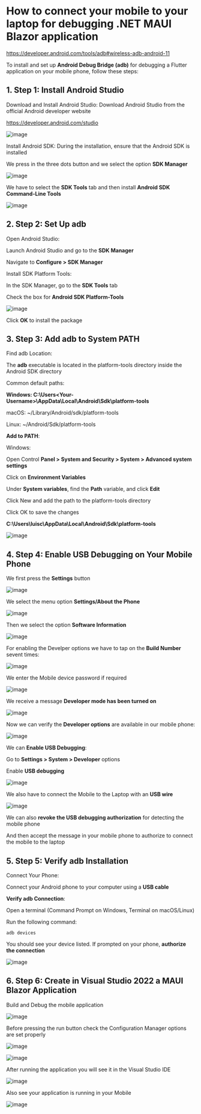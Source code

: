 # How to connect your mobile to your laptop for debugging .NET MAUI Blazor application

https://developer.android.com/tools/adb#wireless-adb-android-11

To install and set up **Android Debug Bridge (adb)** for debugging a Flutter application on your mobile phone, follow these steps:

## 1. Step 1: Install Android Studio

Download and Install Android Studio: Download Android Studio from the official Android developer website

https://developer.android.com/studio

![image](https://github.com/luiscoco/Flutter_Connect_Mobile_lesson2/assets/32194879/f86926a5-a306-4c66-85d8-0f808879eee9)

Install Android SDK: During the installation, ensure that the Android SDK is installed

We press in the three dots button and we select the option **SDK Manager**

![image](https://github.com/luiscoco/Flutter_Connect_Mobile_lesson2/assets/32194879/dcff12f6-465d-4a56-83dc-5ccbd3e03778)

We have to select the **SDK Tools** tab and then install **Android SDK Command-Line Tools**

![image](https://github.com/luiscoco/Flutter_Connect_Mobile_lesson2/assets/32194879/f55270bf-8ebf-4e78-b465-56d883f7a20f)

## 2. Step 2: Set Up adb

Open Android Studio:

Launch Android Studio and go to the **SDK Manager**

Navigate to **Configure > SDK Manager**

Install SDK Platform Tools:

In the SDK Manager, go to the **SDK Tools** tab

Check the box for **Android SDK Platform-Tools**

![image](https://github.com/luiscoco/Flutter_Connect_Mobile_lesson2/assets/32194879/8c4a8152-757d-4c23-b967-51ca86c927ed)

Click **OK** to install the package

## 3. Step 3: Add adb to System PATH

Find adb Location:

The **adb** executable is located in the platform-tools directory inside the Android SDK directory

Common default paths:

**Windows: C:\Users\<Your-Username>\AppData\Local\Android\Sdk\platform-tools**

macOS: ~/Library/Android/sdk/platform-tools

Linux: ~/Android/Sdk/platform-tools

**Add to PATH**:

Windows:

Open Control **Panel > System and Security > System > Advanced system settings**

Click on **Environment Variables**

Under **System variables**, find the **Path** variable, and click **Edit**

Click New and add the path to the platform-tools directory

Click OK to save the changes

**C:\Users\luisc\AppData\Local\Android\Sdk\platform-tools**

![image](https://github.com/luiscoco/Flutter_Connect_Mobile_lesson2/assets/32194879/e8decfb6-d6cf-4b33-86cf-188cf60fcc3a)

## 4. Step 4: Enable USB Debugging on Your Mobile Phone

We first press the **Settings** button

![image](https://github.com/user-attachments/assets/9f01744a-a79a-442f-8b2c-28c3b759461d)

We select the menu option **Settings/About the Phone**

![image](https://github.com/user-attachments/assets/0f9f1a03-e1a3-4cc8-944f-747b0c0a6481)

Then we select the option **Software Information**

![image](https://github.com/user-attachments/assets/6c95669c-49a2-45d5-ab97-3de98eeede1f)

For enabling the Develper options we have to tap on the **Build Number** sevent times:

![image](https://github.com/user-attachments/assets/2cdb8ac3-38e2-4fcf-a0b4-015d76120bb3)

We enter the Mobile device password if required

![image](https://github.com/luiscoco/Flutter_Connect_Mobile_lesson2/assets/32194879/82f224aa-3de2-40d6-954c-d5bb8a7c7786)

We receive a message **Developer mode has been turned on**

![image](https://github.com/user-attachments/assets/4967a3a0-1d0a-4ed4-9164-649bd9ef3e3b)

Now we can verify the **Developer options** are available in our mobile phone:

![image](https://github.com/user-attachments/assets/33713972-6bff-445b-bd3c-06dd9a9d7c15)

We can **Enable USB Debugging**:

Go to **Settings > System > Developer** options

Enable **USB debugging**

![image](https://github.com/user-attachments/assets/459aeaae-b232-4337-aca6-e3e5a41de13b)

We also have to connect the Mobile to the Laptop with an **USB wire**

![image](https://github.com/luiscoco/Flutter_Connect_Mobile_lesson2/assets/32194879/edbdda99-a8a9-4f6f-8f01-cf9ddf89115e)

We can also **revoke the USB debugging authorization** for detecting the mobile phone


And then accept the message in your mobile phone to authorize to connect the mobile to the laptop

## 5. Step 5: Verify adb Installation

Connect Your Phone:

Connect your Android phone to your computer using a **USB cable**

**Verify adb Connection**:

Open a terminal (Command Prompt on Windows, Terminal on macOS/Linux)

Run the following command:

```
adb devices
```

You should see your device listed. If prompted on your phone, **authorize the connection**

![image](https://github.com/luiscoco/Flutter_Connect_Mobile_lesson2/assets/32194879/e453ae4d-50bd-487c-9427-c9ff584b8627)

## 6. Step 6: Create in Visual Studio 2022 a MAUI Blazor Application

Build and Debug the mobile application

![image](https://github.com/user-attachments/assets/65cd1e77-b1fa-494a-b45b-487710e5b92a)

Before pressing the run button check the Configuration Manager options are set properly

![image](https://github.com/user-attachments/assets/8d59f4b6-1f31-4ade-acc7-76672add4823)

![image](https://github.com/user-attachments/assets/ce7fb95b-f235-41cc-b09d-ace2269f8f84)

After running the application you will see it in the Visual Studio IDE 

![image](https://github.com/user-attachments/assets/a94d18a0-e2f4-4869-a2f0-63e1e9b2788d)

Also see your application is running in your Mobile

![image](https://github.com/user-attachments/assets/54963291-ac4e-48b0-b5ca-8855c7b33836)


